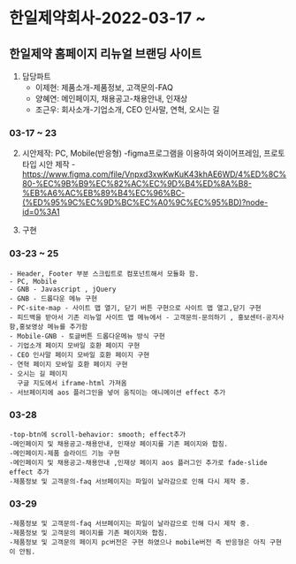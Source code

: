# 한일제약회사-2022-03-17 ~ 
## 한일제약 홈페이지 리뉴얼 브랜딩 사이트
1. 담당파트
    - 이제현: 제품소개-제품정보, 고객문의-FAQ
    - 양혜연: 메인페이지, 채용공고-채용안내, 인재상
    - 조근우: 회사소개-기업소개, CEO 인사말, 연혁, 오시는 길

### 03-17 ~ 23
2. 시안제작: PC, Mobile(반응형) 
    -figma프로그램을 이용하여 와이어프레임, 프로토타입 시안 제작
    -https://www.figma.com/file/Vnpxd3xwKwKuK43khAE6WD/4%ED%8C%80-%EC%9B%B9%EC%82%AC%EC%9D%B4%ED%8A%B8-%EB%A6%AC%EB%89%B4%EC%96%BC-(%ED%95%9C%EC%9D%BC%EC%A0%9C%EC%95%BD)?node-id=0%3A1

3. 구현
### 03-23 ~ 25
    - Header, Footer 부분 스크립트로 컴포넌트해서 모듈화 함.
    - PC, Mobile
    - GNB - Javascript , jQuery 
    - GNB - 드롭다운 메뉴 구현
    - PC-site-map - 사이트 맵 열기, 닫기 버튼 구현으로 사이트 맵 열고,닫기 구현
    - 피드백을 받아서 기존 리뉴얼 사이트 맵 메뉴에서 - 고객문의-문의하기 , 홍보센터-공지사항,홍보영상 메뉴를 추가함
    - Mobile-GNB - 토글버튼 드롭다운메뉴 방식 구현
    - 기업소개 페이지 모바일 호환 페이지 구현
    - CEO 인사말 페이지 모바일 호환 페이지 구현
    - 연혁 페이지 모바일 호환 페이지 구현
    - 오시는 길 페이지
      구글 지도에서 iframe-html 가져옴  
    - 서브페이지에 aos 플러그인을 넣어 움직이는 애니메이션 effect 추가
### 03-28
    -top-btn에 scroll-behavior: smooth; effect추가
    -메인페이지 및 채용공고-채용안내, 인재상 페이지를 기존 페이지와 합침.
    -메인페이지-제품 슬라이드 기능 구현
    -메인페이지 및 채용공고-채용안내 ,인재상 페이지 aos 플러그인 추가로 fade-slide effect 추가
    -제품정보 및 고객문의-faq 서브페이지는 파일이 날라감으로 인해 다시 제작 중.
### 03-29  
    -제품정보 및 고객문의-faq 서브페이지는 파일이 날라감으로 인해 다시 제작 중.
    -제품정보 및 고객문의 페이지를 기존 페이지와 합침.
    -제품정보 및 고객문의 페이지 pc버전은 구현 하였으나 mobile버전 즉 반응형은 아직 구현이 안됨.


